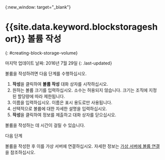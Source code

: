 {:new_window: target="_blank"}


# {{site.data.keyword.blockstorageshort}} 볼륨 작성
{: #creating-block-storage-volume}

마지막 업데이트 날짜: 2016년 7월 29일
{: .last-updated}

볼륨을 작성하려면 다음 단계를 수행하십시오. 

1.	**작성**을 클릭하여 **볼륨 작성** 대화 상자를 시작하십시오. 
2.	원하는 볼륨 크기를 입력하십시오. 소수는 허용되지 않습니다. 크기는 조직에 지정된 할당량에 따라 제한됩니다. 
3.	이름을 입력하십시오. 이름은 표시 용도로만 사용됩니다.
4.	선택적으로 볼륨에 대한 자세한 설명을 입력하십시오. 
5.	**작성**을 클릭하여 정보를 제출하고 대화 상자를 닫으십시오. 

볼륨을 작성하는 데 시간이 걸릴 수 있습니다.  

다음 단계

볼륨을 작성한 후 이를 가상 서버에 연결하십시오. 자세한 정보는 [가상 서버에 볼륨 연결](../BlockStorage/blockstorage_attachingvolume.html)을 참조하십시오. 
